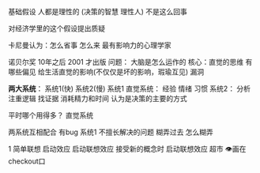 基础假设
人都是理性的 (决策的智慧  理性人)
不是这么回事

对经济学里的这个假设提出质疑

卡尼曼认为：怎么省事 怎么来
最有影响力的心理学家

诺贝尔奖 10年之后 2001  才出版
问题： 大脑是怎么运作的
核心：直觉的思维 有哪些偏见 给生活直觉的影响(不仅仅是坏的影响，瑕瑜互见)   漏洞

**两大系统**： 系统1(快) 系统2(慢)
系统1 直觉系统： 经验 情绪 习惯
系统2： 分析 注重逻辑 找证据 消耗精力和时间  认为是决策的主要的方式

平时哪个用得多？  直觉系统

两系统互相配合 有bug
系统1 不擅长解决的问题 糊弄过去 怎么糊弄

1 简单联想
启动效应 启动联想效应
接受新的概念时 启动联想效应 
超市 👁画在checkout口  









